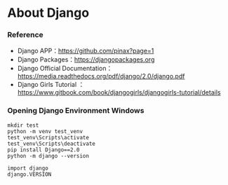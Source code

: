 # About Django

### Reference
* Django APP：https://github.com/pinax?page=1
* Django Packages：https://djangopackages.org
* Django Official Documentation：https://media.readthedocs.org/pdf/django/2.0/django.pdf
* Django Girls Tutorial ：https://www.gitbook.com/book/djangogirls/djangogirls-tutorial/details

### Opening Django Environment Windows 
```
mkdir test
python -m venv test_venv
test_venv\Scripts\activate
test_venv\Scripts\deactivate
pip install Django==2.0
python -m django --version
```
```
import django
django.VERSION
```

